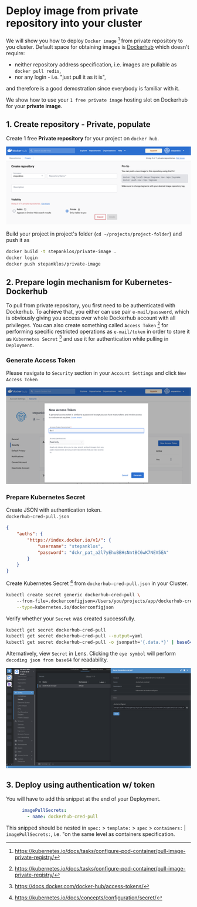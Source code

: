 # Deploy image from private repository into your cluster
We will show you how to deploy `Docker image` [^1] from private repository to you cluster. Default space for obtaining images is [Dockerhub](https://dockerhub.com) which doesn't require:
-  neither repository address specification, i.e. images are pullable as `docker pull redis`,
- nor any login - i.e. "just pull it as it is",

and therefore is a good demostration since everybody is familiar with it.

We show how to use your `1 free private image` hosting slot on Dockerhub for your **private image**.

## 1. Create repository - Private, populate
Create 1 free **Private repository** for your project on `docker hub`.
<p align="center">
  <img src="1-create-private-repository.png" alt="Create Private repository"/>
</p>

Build your project in project's folder (`cd ~/projects/project-folder`) and push it as   

```zsh
docker build -t stepanklos/private-image .
docker login
docker push stepanklos/private-image
```
## 2. Prepare login mechanism for Kubernetes-Dockerhub
To pull from private repository, you first need to be authenticated with Dockerhub. To achieve that, you either can use pair `e-mail/password`, which is obviously giving you access over whole Dockerhub account with all privileges. You can also create something called `Access Token` [^1] for performing specific restricted operations as `e-mail/token` in order to store it as `Kubernetes Secret` [^2] and use it for authentication while pulling in `Deployment`.
### Generate Access Token
Please navigate to `Security` section in your `Account Settings` and click `New Access Token`
<p align="center">
  <img src="2-create-access-token.png" alt="Create Access Token"/>
</p>

### Prepare Kubernetes Secret
Create JSON with authentication token.  
`dockerhub-cred-pull.json`
```json
{
    "auths": {
        "https://index.docker.io/v1/": {
            "username": "stepanklos",
            "password": "dckr_pat_a2l7yEhuBBHsNntBC6wK7NEV5EA"
        }
    }
}
```
Create Kubernetes Secret [^3] from `dockerhub-cred-pull.json` in your Cluster.
```zsh
kubectl create secret generic dockerhub-cred-pull \ 
    --from-file=.dockerconfigjson=/Users/you/projects/app/dockerhub-cred-pull.json \
    --type=kubernetes.io/dockerconfigjson
```
Verify whether your `Secret` was created successfully.
```zsh
kubectl get secret dockerhub-cred-pull
kubectl get secret dockerhub-cred-pull --output=yaml
kubectl get secret dockerhub-cred-pull -o jsonpath='{.data.*}' | base64 -d
```
Alternatively, view `Secret` in Lens. Clicking the `eye symbol` will perform `decoding json from base64` for readability.
<p align="center">
  <img src="3-secret-lens.png" alt="Secret Lens"/>
</p>

## 3. Deploy using authentication w/ token
You will have to add this snippet at the end of your Deployment.
```yaml
      imagePullSecrets:
        - name: dockerhub-cred-pull
```
This snipped should be nested in `spec:` > `template:` > `spec` > `containers:` | `imagePullSecrets:`, i.e. "on the same level as containers specification.


[^1]: https://kubernetes.io/docs/tasks/configure-pod-container/pull-image-private-registry/
[^2]: https://docs.docker.com/docker-hub/access-tokens/
[^3]: https://kubernetes.io/docs/concepts/configuration/secret/
